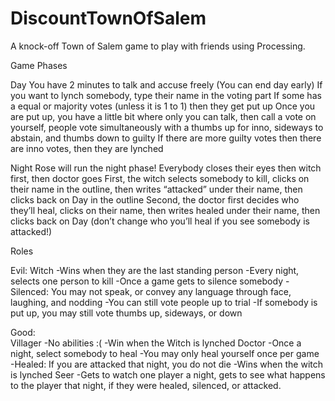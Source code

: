 # DiscountTownOfSalem
A knock-off Town of Salem game to play with friends using Processing.

Game Phases

Day
You have 2 minutes to talk and accuse freely (You can end day early)
If you want to lynch somebody, type their name in the voting part
If some has a equal or majority votes (unless it is 1 to 1) then they get put up
Once you are put up, you have a little bit where only you can talk, then call a vote on yourself, people vote simultaneously with a thumbs up for inno, sideways to abstain, and thumbs down to guilty
If there are more guilty votes then there are inno votes, then they are lynched

Night
Rose will run the night phase! Everybody closes their eyes then witch first, then doctor goes
First, the witch selects somebody to kill, clicks on their name in the outline, then writes “attacked” under their name, then clicks back on Day in the outline
Second, the doctor first decides who they’ll heal, clicks on their name, then writes healed under their name, then clicks back on Day (don’t change who you’ll heal if you see somebody is attacked!)


Roles

Evil:
Witch
-Wins when they are the last standing person
-Every night, selects one person to kill
-Once a game gets to silence somebody
-Silenced: You may not speak, or convey any language through face, laughing, and nodding
  -You can still vote people up to trial
  -If somebody is put up, you may still vote thumbs up, sideways, or down

Good:	
Villager
-No abilities :(
-Win when the Witch is lynched
Doctor
-Once a night, select somebody to heal
-You may only heal yourself once per game
-Healed: If you are attacked that night, you do not die
-Wins when the witch is lynched
Seer
-Gets to watch one player a night, gets to see what happens to the player that night, if they were healed, silenced, or attacked.
